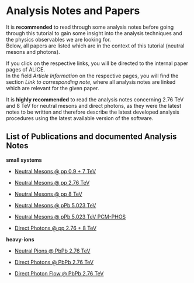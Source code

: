 # Analysis Notes and Papers

It is **recommended** to read through some analysis notes before going through this tutorial to gain some insight into the analysis techniques and the physics observables we are looking for.  
Below, all papers are listed which are in the context of this tutorial \(neutral mesons and photons\).

If you click on the respective links, you will be directed to the internal paper pages of ALICE.  
In the field _Article Information_ on the respective pages, you will find the section _Link to corresponding note_, where all analysis notes are linked which are relevant for the given paper.

It is **highly recommended** to read the analysis notes concerning 2.76 TeV and 8 TeV for neutral mesons and direct photons, as they were the latest notes to be written and therefore describe the latest developed analysis procedures using the latest available version of the software.

## List of Publications and documented Analysis Notes

**small systems**

* [Neutral Mesons @ pp 0.9 + 7 TeV](https://aliceinfo.cern.ch/ArtSubmission/node/3103)
* [Neutral Mesons @ pp 2.76 TeV](https://aliceinfo.cern.ch/ArtSubmission/node/1590)
* [Neutral Mesons @ pp 8 TeV](https://aliceinfo.cern.ch/ArtSubmission/node/3170)
* [Neutral Mesons @ pPb 5.023 TeV](https://aliceinfo.cern.ch/ArtSubmission/node/2963)

* [Neutral Mesons @ pPb 5.023 TeV PCM-PHOS](https://aliceinfo.cern.ch/Notes/node/690)

* [Direct Photons @ pp 2.76 + 8 TeV](https://aliceinfo.cern.ch/ArtSubmission/node/4106)

**heavy-ions**

* [Neutral Pions @ PbPb 2.76 TeV](https://aliceinfo.cern.ch/ArtSubmission/node/2151)

* [Direct Photons @ PbPb 2.76 TeV](https://aliceinfo.cern.ch/ArtSubmission/node/1887)

* [Direct Photon Flow @ PbPb 2.76 TeV](https://aliceinfo.cern.ch/Notes/node/548)



